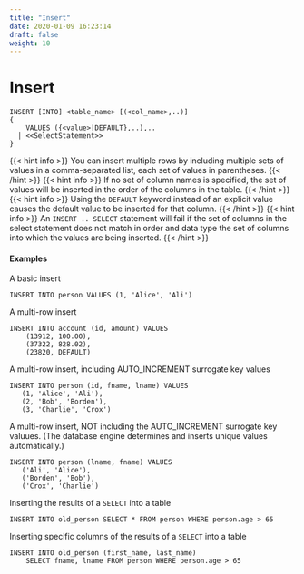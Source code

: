 ```yaml
---
title: "Insert"
date: 2020-01-09 16:23:14
draft: false
weight: 10
---
```


# Insert

```mysql
INSERT [INTO] <table_name> [(<col_name>,..)] 
{ 
    VALUES ({<value>|DEFAULT},..),..
  | <<SelectStatement>>
}
```

{{< hint info >}}
You can insert multiple rows by including multiple sets of values in a comma-separated list, each set of values in parentheses.
{{< /hint >}}
{{< hint info >}}
If no set of column names is specified, the set of values will be inserted in the order of the columns in the table.
{{< /hint >}}
{{< hint info >}}
Using the `DEFAULT` keyword instead of an explicit value causes the default value to be inserted for that column.
{{< /hint >}}
{{< hint info >}}
An `INSERT .. SELECT` statement will fail if the set of columns in the select statement does not match in order and data type the set of columns into which the values are being inserted.
{{< /hint >}}

#### Examples

A basic insert

```mysql
INSERT INTO person VALUES (1, 'Alice', 'Ali')
```

A multi-row insert

```mysql
INSERT INTO account (id, amount) VALUES
    (13912, 100.00),
    (37322, 828.02),
    (23820, DEFAULT)
```

A multi-row insert, including AUTO_INCREMENT surrogate key values

```mysql
INSERT INTO person (id, fname, lname) VALUES
   (1, 'Alice', 'Ali'),
   (2, 'Bob', 'Borden'),
   (3, 'Charlie', 'Crox')
```

A multi-row insert, NOT including the AUTO_INCREMENT surrogate key valuues.  (The database engine determines and inserts unique values automatically.)

```mysql
INSERT INTO person (lname, fname) VALUES
   ('Ali', 'Alice'),
   ('Borden', 'Bob'),
   ('Crox', 'Charlie')
```

Inserting the results of a `SELECT` into a table

```mysql
INSERT INTO old_person SELECT * FROM person WHERE person.age > 65
```

Inserting specific columns of the results of a `SELECT` into a table

```mysql
INSERT INTO old_person (first_name, last_name)
    SELECT fname, lname FROM person WHERE person.age > 65
```